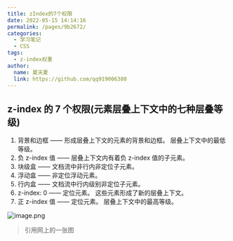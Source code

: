```yaml
---
title: zIndex的7个权限
date: 2022-05-15 14:14:16
permalink: /pages/9b2672/
categories: 
  - 学习笔记
  - CSS
tags: 
  - z-index权重
author: 
  name: 夏天夏
  link: https://github.com/qq919006380
---
```

## z-index 的 7 个权限(元素层叠上下文中的七种层叠等级)

1. 背景和边框 —— 形成层叠上下文的元素的背景和边框。 层叠上下文中的最低等级。
2. 负 z-index 值 —— 层叠上下文内有着负 z-index 值的子元素。
3. 块级盒 —— 文档流中非行内非定位子元素。
4. 浮动盒 —— 非定位浮动元素。
5. 行内盒 —— 文档流中行内级别非定位子元素。
6. z-index: 0 —— 定位元素。 这些元素形成了新的层叠上下文。
7. 正 z-index 值 —— 定位元素。 层叠上下文中的最高等级。


![image.png](https://i.loli.net/2021/11/30/sUM7CV9ifnFHkyx.png)
>引用网上的一张图